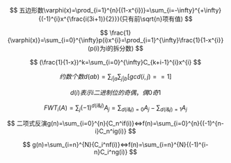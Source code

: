 $$
五边形数\varphi(x)=\prod_{i=1}^{n}{(1-x^{i})}=\sum_{i=-\infty}^{+\infty}{(-1)^{i}x^{\frac{i(3i+1)}{2}}}(只有前\sqrt{n}项有值)
$$

$$
\frac{1}{\varphi(x)}=\sum_{i=0}^{\infty}p(i)x^{i}=\prod_{i=1}^{\infty}\frac{1}{1-x^{i}}(p(i)为i的拆分数)
$$

$$
(\frac{1}{1-x})^k=\sum_{i=0}^{\infty}C_{k+i-1}^{i}x^{i}
$$

$$
约数个数d(ab)=\sum_{i|a}\sum_{j|b}[gcd(i,j)==1]
$$

$$
d(i)表示i二进制位的奇偶，偶0奇1
$$

$$
FWT_{i}(A)=\sum_{j}(-1)^{d(i\&j)}A_j=\sum_{d(i\&j)=0}A_j-\sum_{d(i\&j)=1}A_j
$$


$$
二项式反演g(n)=\sum_{i=0}^{n}{C_n^if(i)}<=>f(n)=\sum_{i=0}^{n}{(-1)^{n-i}C_n^ig(i)}
$$

$$
g(n)=\sum_{i=n}^{N}{C_i^nf(i)}<=>f(n)=\sum_{i=n}^{N}{(-1)^{i-n}C_i^ng(i)}
$$

